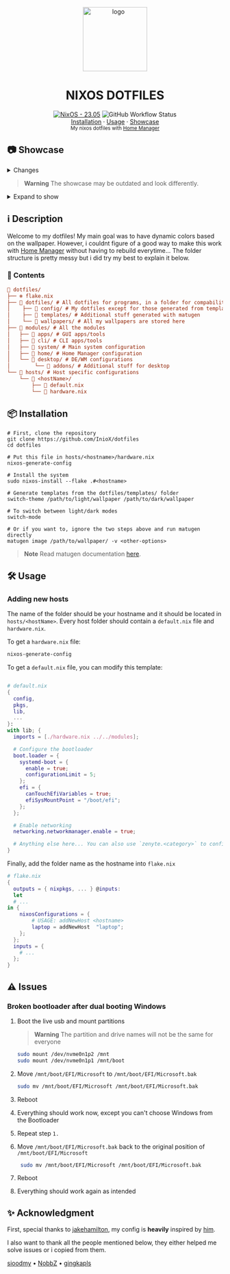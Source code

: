 <div align="center">
    <img src="https://nixos.org/logo/nixos-logo-only-hires.png" alt="logo" width=150>
    <h1>NIXOS DOTFILES</h1>
</div>

<div align="center">
  <a href="https://github.com/InioX/dotfiles/tree/nixos"><img src="https://img.shields.io/badge/NixOS-23.05-5176c1?style=for-the-badge&logo=NixOS&logoColor=white" alt="NixOS - 23.05"></a>
   <img alt="GitHub Workflow Status" src="https://img.shields.io/github/actions/workflow/status/InioX/dotfiles/check.yml?color=5176c1&logo=github&style=for-the-badge"><br>
   <a href="#package-installation">Installation</a>
    ·
  <a href="#%EF%B8%8F-usage">Usage</a>
    ·
  <a href="#-showcase">Showcase</a>
</div>

<div align="center">
    <sub>My nixos dotfiles with  <a href="https://github.com/nix-community/home-manager">Home Manager</a>
</div>

## 📷 Showcase
<details><summary>Changes</summary>
<h2>
    Waybar <sup><a href="https://github.com/InioX/dotfiles/commit/fe65d8b40df74ed81d642d476181c75a6ae46f19">(fe65d8b) - 29/08/2023</a></sup>
    <br><br>
    <img src="https://media.discordapp.net/attachments/1134177615964545024/1146100066860404736/image.png?width=60&height=684">
</h2>

<h2>
    Rofi <sup><a href="https://github.com/InioX/dotfiles/commit/3b4f381ae02b036f2960e76d4507e7c64c05b475">(3b4f381) - 29/08/2023</a></sup>
    <br><br>
    <img src="https://cdn.discordapp.com/attachments/1134177615964545024/1146100166668071054/image.png">
</h2>
</details>

> **Warning**
> The showcase may be outdated and look differently.

<details><summary>Expand to show</summary>
<p>

<img src="https://user-images.githubusercontent.com/81521595/236634805-15e68f9b-44a5-4efc-b275-0eb1f6a28bd9.gif" width="320" height="180"/>

[![video showcase](https://markdown-videos.deta.dev/youtube/lBlEEiwQzYA)](https://youtu.be/lBlEEiwQzYA)

</p>
</details>

## ℹ️ Description
Welcome to my dotfiles! My main goal was to have dynamic colors based on the wallpaper. However, i couldnt figure of a good way to make this work with [Home Manager](https://github.com/nix-community/home-manager) without having to rebuild everytime... The folder structure is pretty messy but i did try my best to explain it below.

### 📑 Contents
```ini
📂 dotfiles/
├── ❄️ flake.nix
├── 📂 dotfiles/ # All dotfiles for programs, in a folder for compability with arch
│    ├── 📁 config/ # My dotfiles except for those generated from templates
│    ├── 📁 templates/ # Additional stuff generated with matugen
│    └── 📁 wallpapers/ # All my wallpapers are stored here
├── 📂 modules/ # All the modules
│   ├── 📁 apps/ # GUI apps/tools
│   ├── 📁 cli/ # CLI apps/tools
│   ├── 📁 system/ # Main system configuration
│   ├── 📁 home/ # Home Manager configuration
│   └── 📁 desktop/ # DE/WM configurations
│        └── 📁 addons/ # Additional stuff for desktop
└── 📂 hosts/ # Host specific configurations
    └── 📂 <hostName>/
        ├── 📄 default.nix
        └── 📄 hardware.nix
```

## :package: Installation
```shell
# First, clone the repository
git clone https://github.com/InioX/dotfiles
cd dotfiles

# Put this file in hosts/<hostname>/hardware.nix
nixos-generate-config

# Install the system 
sudo nixos-install --flake .#<hostname>

# Generate templates from the dotfiles/templates/ folder
switch-theme /path/to/light/wallpaper /path/to/dark/wallpaper

# To switch between light/dark modes
switch-mode

# Or if you want to, ignore the two steps above and run matugen directly
matugen image /path/to/wallpaper/ -v <other-options>
```
> **Note**
> Read matugen documentation [here](https://github.com/InioX/matugen#usage).

## 🛠️ Usage

### Adding new hosts

The name of the folder should be your hostname and it should be located in `hosts/<hostName>`. Every host folder should contain a `default.nix` file and `hardware.nix`.

To get a `hardware.nix` file:
```sh
nixos-generate-config
```

To get a `default.nix` file, you can modify this template:

```nix

# default.nix
{
  config,
  pkgs,
  lib,
  ...
}:
with lib; {
  imports = [./hardware.nix ../../modules];

  # Configure the bootloader
  boot.loader = {
    systemd-boot = {
      enable = true;
      configurationLimit = 5;
    };
    efi = {
      canTouchEfiVariables = true;
      efiSysMountPoint = "/boot/efi";
    };
  };

  # Enable networking
  networking.networkmanager.enable = true;

  # Anything else here... You can also use `zenyte.<category>` to configure stuff.
}
```

Finally, add the folder name as the hostname into `flake.nix`

```nix
# flake.nix
{
  outputs = { nixpkgs, ... } @inputs:
  let
  # ...
in {
    nixosConfigurations = {
        # USAGE: addNewHost <hostname>
        laptop = addNewHost  "laptop";
    };
  };
  inputs = {
    # ...
  };
}
```

## ⚠️ Issues

### Broken bootloader after dual booting Windows

1. Boot the live usb and mount partitions
    > **Warning**
    > The partition and drive names will not be the same for everyone

    ```sh
    sudo mount /dev/nvme0n1p2 /mnt
    sudo mount /dev/nvme0n1p1 /mnt/boot
    ```

2. Move `/mnt/boot/EFI/Microsoft` to `/mnt/boot/EFI/Microsoft.bak`

    ```sh
    sudo mv /mnt/boot/EFI/Microsoft /mnt/boot/EFI/Microsoft.bak
    ```

3. Reboot

4. Everything should work now, except you can't choose Windows from the Bootloader

5. Repeat step `1.`

6. Move `/mnt/boot/EFI/Microsoft.bak` back to the original position of `/mnt/boot/EFI/Microsoft`

   ```sh
    sudo mv /mnt/boot/EFI/Microsoft /mnt/boot/EFI/Microsoft.bak
    ```

7. Reboot

8. Everything should work again as intended

## ✨ Acknowledgment

First, special thanks to [jakehamilton](https://github.com/jakehamilton), my config is **heavily** inspired by [him](https://github.com/jakehamilton/config).

I also want to thank all the people mentioned below, they either helped me solve issues or i copied from them.

[sioodmy](https://github.com/sioodmy/dotfiles)
•
[NobbZ](https://github.com/NobbZ)
•
[gingkapls](https://github.com/gingkapls)
